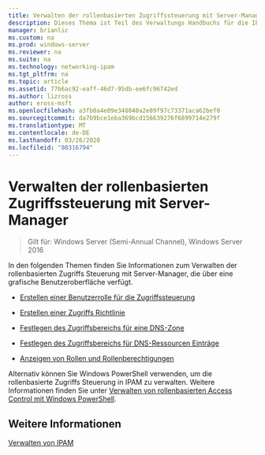 ```yaml
---
title: Verwalten der rollenbasierten Zugriffssteuerung mit Server-Manager
description: Dieses Thema ist Teil des Verwaltungs Handbuchs für die IP-Adressverwaltung (IPAM) in Windows Server 2016.
manager: brianlic
ms.custom: na
ms.prod: windows-server
ms.reviewer: na
ms.suite: na
ms.technology: networking-ipam
ms.tgt_pltfrm: na
ms.topic: article
ms.assetid: 77b6ac92-eaff-46d7-95db-ee6fc96742ed
ms.author: lizross
author: eross-msft
ms.openlocfilehash: a3fb0a4e09e348040a2e89f97c73371aca62bef0
ms.sourcegitcommit: da7b9bce1eba369bcd156639276f6899714e279f
ms.translationtype: MT
ms.contentlocale: de-DE
ms.lasthandoff: 03/26/2020
ms.locfileid: "80316794"
---
```

# <a name="manage-role-based-access-control-with-server-manager"></a>Verwalten der rollenbasierten Zugriffssteuerung mit Server-Manager

>Gilt für: Windows Server (Semi-Annual Channel), Windows Server 2016

In den folgenden Themen finden Sie Informationen zum Verwalten der rollenbasierten Zugriffs Steuerung mit Server-Manager, die über eine grafische Benutzeroberfläche verfügt.  
  
-   [Erstellen einer Benutzerrolle für die Zugriffssteuerung](../../technologies/ipam/Create-a-User-Role-for-Access-Control.md)  
  
-   [Erstellen einer Zugriffs Richtlinie](../../technologies/ipam/Create-an-Access-Policy.md)  
  
-   [Festlegen des Zugriffsbereichs für eine DNS-Zone](../../technologies/ipam/Set-Access-Scope-for-a-DNS-Zone.md)
  
-   [Festlegen des Zugriffsbereichs für DNS-Ressourcen Einträge](../../technologies/ipam/Set-Access-Scope-for-DNS-Resource-Records.md)
  
-   [Anzeigen von Rollen und Rollenberechtigungen](../../technologies/ipam/View-Roles-and-Role-Permissions.md)
  
Alternativ können Sie Windows PowerShell verwenden, um die rollenbasierte Zugriffs Steuerung in IPAM zu verwalten. Weitere Informationen finden Sie unter [Verwalten von rollenbasierten Access Control mit Windows PowerShell](../../technologies/ipam/Manage-Role-Based-Access-Control-with-Windows-PowerShell.md).
  
## <a name="see-also"></a>Weitere Informationen  
[Verwalten von IPAM](Manage-IPAM.md)  
  


